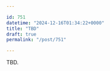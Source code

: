 ```yaml
---

id: 751
datetime: "2024-12-16T01:34:22+0000"
title: "TBD"
draft: true
permalink: "/post/751"

---
```


TBD.
